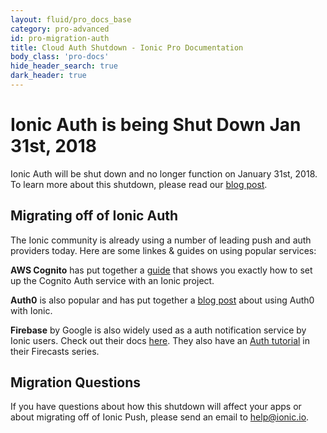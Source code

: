 ```yaml
---
layout: fluid/pro_docs_base
category: pro-advanced
id: pro-migration-auth
title: Cloud Auth Shutdown - Ionic Pro Documentation
body_class: 'pro-docs'
hide_header_search: true
dark_header: true
---
```


# Ionic Auth is being Shut Down Jan 31st, 2018

Ionic Auth will be shut down and no longer function on January 31st, 2018. To learn more about this shutdown, please read our [blog post](https://blog.ionicframework.com/sunsetting-ionic-cloud-push-and-auth/).

## Migrating off of Ionic Auth

The Ionic community is already using a number of leading push and auth providers today. Here are some linkes & guides on using popular services:

**AWS Cognito** has put together a [guide](https://aws.amazon.com/blogs/mobile/user-sign-in-and-sign-up-for-ionic-mobile-apps-with-amazon-cognito/) that shows you exactly how to set up the Cognito Auth service with an Ionic project.

**Auth0** is also popular and has put together a [blog post](https://auth0.com/blog/ionic-framework-how-to-get-started/) about using Auth0 with Ionic.

**Firebase** by Google is also widely used as a auth notification service by Ionic users. Check out their docs [here](https://firebase.google.com/docs/auth/web/start). They also have an [Auth tutorial](https://www.youtube.com/watch?v=-OKrloDzGpU&list=PLl-K7zZEsYLmnJ_FpMOZgyg6XcIGBu2OX&index=19) in their Firecasts series.

## Migration Questions

If you have questions about how this shutdown will affect your apps or about migrating off of Ionic Push, please send an email to <a href="mailto:help@ionic.io">help@ionic.io</a>.